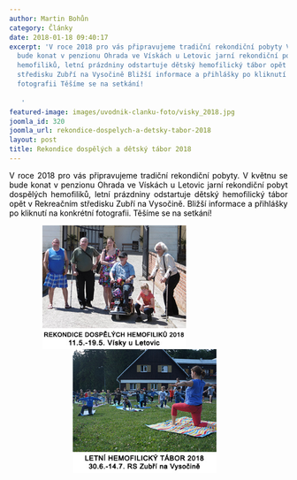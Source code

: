 ```yaml
---
author: Martin Bohůn
category: Články
date: 2018-01-18 09:40:17
excerpt: 'V roce 2018 pro vás připravujeme tradiční rekondiční pobyty V květnu se
  bude konat v penzionu Ohrada ve Vískách u Letovic jarní rekondiční pobyt dospělých
  hemofiliků, letní prázdniny odstartuje dětský hemofilický tábor opět v Rekreačním
  středisku Zubří na Vysočině Bližší informace a přihlášky po kliknutí na konkrétní
  fotografii Těšíme se na setkání!

   '
featured-image: images/uvodnik-clanku-foto/visky_2018.jpg
joomla_id: 320
joomla_url: rekondice-dospelych-a-detsky-tabor-2018
layout: post
title: Rekondice dospělých a dětský tábor 2018
---
```


<p style="text-align: justify;"><span style="color: #000000;"><span style="font-size: 1em; text-align: center;">V roce 2018 pro vás připravujeme tradiční rekondiční pobyty. V květnu se bude konat v penzionu Ohrada </span><span style="font-size: 1em; text-align: center;">ve Vískách u Letovic jarní rekondiční pobyt dospělých hemofiliků, letní prázdniny odstartuje </span><span style="font-size: 1em; text-align: center;">dětský hemofilický tábor opět </span><span style="font-size: 1em;">v Rekreačním středisku Zubří</span><span style="font-size: 1em;"> na Vysočině. </span><span style="font-size: 1em;">Bližší informace a přihlášky po kliknutí na konkrétní fotografii. </span><span style="font-size: 1em;">Těšíme se na setkání!</span></span></p>
<p style="text-align: justify; padding-left: 60px;"><span style="color: #000000;"><a href="index.php/cs/akce-seznam/13-akce2/319-rekondice-dospelych-hemofiliku-2018" title="Rekondice dospělých hemofiliků 2018 Vísky u Letovic"><img src="images/uvodnik-clanku-foto/visky_2018.jpg" border="0" width="260" style="float: left;" /></a><a href="index.php/cs/akce-seznam/12-akce1/318-letni-hemofilicky-tabor-2018" title="Letní hemofilický tábor 2018 Zubří na Vysočině"><img src="images/uvodnik-clanku-foto/lht_2018.jpg" border="0" width="260" style="float: left; margin-left: 55px; margin-right: 55px;" /></a></span> </p>